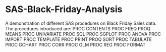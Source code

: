 # SAS-Black-Friday-Analysis
A demonstration of different SAS procedures on Black Friday Sales data. The procedures introduced are:
PROC CONTENTS
PROC FREQ
PROQ MEANS
PROC UNIVARIATE
PROC SQL
PROC SGPLOT
PROC ANOVA
PROC IMPORT
PROC TEMPLATE
PROC PRINT
PROQ SORT
PROC TABULATE
PROC GCHART
PROC CORR
PROC GLM
PROC REG
PROC FORMAT

